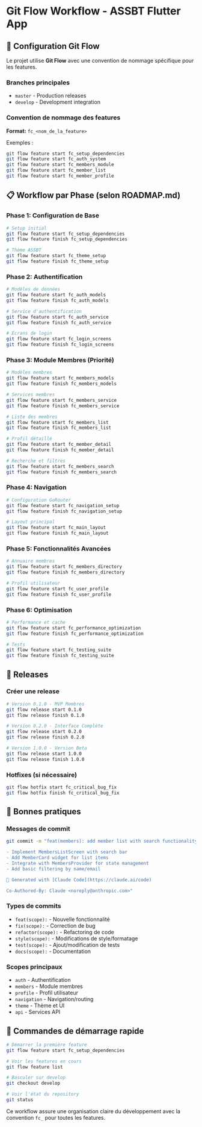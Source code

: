 # Git Flow Workflow - ASSBT Flutter App

## 🌊 Configuration Git Flow

Le projet utilise **Git Flow** avec une convention de nommage spécifique pour les features.

### Branches principales
- `master` - Production releases
- `develop` - Development integration

### Convention de nommage des features
**Format:** `fc_<nom_de_la_feature>`

Exemples :
```bash
git flow feature start fc_setup_dependencies
git flow feature start fc_auth_system
git flow feature start fc_members_module
git flow feature start fc_member_list
git flow feature start fc_member_profile
```

## 📋 Workflow par Phase (selon ROADMAP.md)

### Phase 1: Configuration de Base
```bash
# Setup initial
git flow feature start fc_setup_dependencies
git flow feature finish fc_setup_dependencies

# Thème ASSBT
git flow feature start fc_theme_setup
git flow feature finish fc_theme_setup
```

### Phase 2: Authentification
```bash
# Modèles de données
git flow feature start fc_auth_models
git flow feature finish fc_auth_models

# Service d'authentification  
git flow feature start fc_auth_service
git flow feature finish fc_auth_service

# Écrans de login
git flow feature start fc_login_screens
git flow feature finish fc_login_screens
```

### Phase 3: Module Membres (Priorité)
```bash
# Modèles membres
git flow feature start fc_members_models
git flow feature finish fc_members_models

# Services membres
git flow feature start fc_members_service
git flow feature finish fc_members_service

# Liste des membres
git flow feature start fc_members_list
git flow feature finish fc_members_list

# Profil détaillé
git flow feature start fc_member_detail
git flow feature finish fc_member_detail

# Recherche et filtres
git flow feature start fc_members_search
git flow feature finish fc_members_search
```

### Phase 4: Navigation
```bash
# Configuration GoRouter
git flow feature start fc_navigation_setup
git flow feature finish fc_navigation_setup

# Layout principal
git flow feature start fc_main_layout
git flow feature finish fc_main_layout
```

### Phase 5: Fonctionnalités Avancées
```bash
# Annuaire membres
git flow feature start fc_members_directory
git flow feature finish fc_members_directory

# Profil utilisateur
git flow feature start fc_user_profile
git flow feature finish fc_user_profile
```

### Phase 6: Optimisation
```bash
# Performance et cache
git flow feature start fc_performance_optimization
git flow feature finish fc_performance_optimization

# Tests
git flow feature start fc_testing_suite
git flow feature finish fc_testing_suite
```

## 🚀 Releases

### Créer une release
```bash
# Version 0.1.0 - MVP Membres
git flow release start 0.1.0
git flow release finish 0.1.0

# Version 0.2.0 - Interface Complète
git flow release start 0.2.0
git flow release finish 0.2.0

# Version 1.0.0 - Version Beta
git flow release start 1.0.0
git flow release finish 1.0.0
```

### Hotfixes (si nécessaire)
```bash
git flow hotfix start fc_critical_bug_fix
git flow hotfix finish fc_critical_bug_fix
```

## 📝 Bonnes pratiques

### Messages de commit
```bash
git commit -m "feat(members): add member list with search functionality

- Implement MembersListScreen with search bar
- Add MemberCard widget for list items  
- Integrate with MembersProvider for state management
- Add basic filtering by name/email

🤖 Generated with [Claude Code](https://claude.ai/code)

Co-Authored-By: Claude <noreply@anthropic.com>"
```

### Types de commits
- `feat(scope):` - Nouvelle fonctionnalité
- `fix(scope):` - Correction de bug
- `refactor(scope):` - Refactoring de code
- `style(scope):` - Modifications de style/formatage
- `test(scope):` - Ajout/modification de tests
- `docs(scope):` - Documentation

### Scopes principaux
- `auth` - Authentification
- `members` - Module membres  
- `profile` - Profil utilisateur
- `navigation` - Navigation/routing
- `theme` - Thème et UI
- `api` - Services API

## 🎯 Commandes de démarrage rapide

```bash
# Démarrer la première feature
git flow feature start fc_setup_dependencies

# Voir les features en cours
git flow feature list

# Basculer sur develop
git checkout develop

# Voir l'état du repository
git status
```

Ce workflow assure une organisation claire du développement avec la convention `fc_` pour toutes les features.